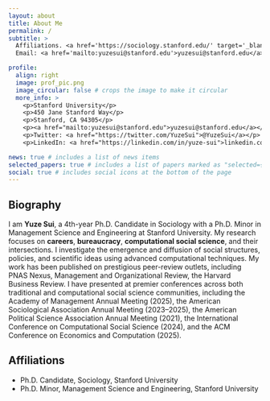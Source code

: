 ```yaml
---
layout: about
title: About Me
permalink: /
subtitle: >
  Affiliations. <a href='https://sociology.stanford.edu/' target='_blank'>Stanford Sociology</a>.
  Email: <a href='mailto:yuzesui@stanford.edu'>yuzesui@stanford.edu</a>.

profile:
  align: right
  image: prof_pic.png
  image_circular: false # crops the image to make it circular
  more_info: >
    <p>Stanford University</p>
    <p>450 Jane Stanford Way</p>
    <p>Stanford, CA 94305</p>
    <p><a href="mailto:yuzesui@stanford.edu">yuzesui@stanford.edu</a></p>
    <p>Twitter: <a href="https://twitter.com/YuzeSui">@YuzeSui</a></p>
    <p>LinkedIn: <a href="https://linkedin.com/in/yuze-sui">linkedin.com/in/yuze-sui</a></p>

news: true # includes a list of news items
selected_papers: true # includes a list of papers marked as "selected={true}"
social: true # includes social icons at the bottom of the page
---
```


## Biography
I am **Yuze Sui**, a 4th-year Ph.D. Candidate in Sociology with a Ph.D. Minor in Management Science and Engineering at Stanford University. My research focuses on **careers**, **bureaucracy**, **computational social science**, and their intersections. I investigate the emergence and diffusion of social structures, policies, and scientific ideas using advanced computational techniques. My work has been published on prestigious peer-review outlets, including PNAS Nexus, Management and Organizational Review, the Harvard Business Review. I have presented at premier conferences across both traditional and computational social science communities, including the Academy of Management Annual Meeting (2025), the American Sociological Association Annual Meeting (2023–2025), the American Political Science Association Annual Meeting (2021), the International Conference on Computational Social Science (2024), and the ACM Conference on Economics and Computation (2025).

## Affiliations
- Ph.D. Candidate, Sociology, Stanford University
- Ph.D. Minor, Management Science and Engineering, Stanford University
